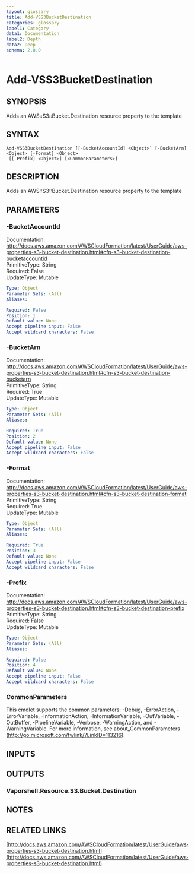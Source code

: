 ```yaml
---
layout: glossary
title: Add-VSS3BucketDestination
categories: glossary
label1: Category
data1: Documentation
label2: Depth
data2: Deep
schema: 2.0.0
---
```


# Add-VSS3BucketDestination

## SYNOPSIS
Adds an AWS::S3::Bucket.Destination resource property to the template

## SYNTAX

```
Add-VSS3BucketDestination [[-BucketAccountId] <Object>] [-BucketArn] <Object> [-Format] <Object>
 [[-Prefix] <Object>] [<CommonParameters>]
```

## DESCRIPTION
Adds an AWS::S3::Bucket.Destination resource property to the template

## PARAMETERS

### -BucketAccountId
Documentation: http://docs.aws.amazon.com/AWSCloudFormation/latest/UserGuide/aws-properties-s3-bucket-destination.html#cfn-s3-bucket-destination-bucketaccountid    
PrimitiveType: String    
Required: False    
UpdateType: Mutable

```yaml
Type: Object
Parameter Sets: (All)
Aliases:

Required: False
Position: 1
Default value: None
Accept pipeline input: False
Accept wildcard characters: False
```

### -BucketArn
Documentation: http://docs.aws.amazon.com/AWSCloudFormation/latest/UserGuide/aws-properties-s3-bucket-destination.html#cfn-s3-bucket-destination-bucketarn    
PrimitiveType: String    
Required: True    
UpdateType: Mutable

```yaml
Type: Object
Parameter Sets: (All)
Aliases:

Required: True
Position: 2
Default value: None
Accept pipeline input: False
Accept wildcard characters: False
```

### -Format
Documentation: http://docs.aws.amazon.com/AWSCloudFormation/latest/UserGuide/aws-properties-s3-bucket-destination.html#cfn-s3-bucket-destination-format    
PrimitiveType: String    
Required: True    
UpdateType: Mutable

```yaml
Type: Object
Parameter Sets: (All)
Aliases:

Required: True
Position: 3
Default value: None
Accept pipeline input: False
Accept wildcard characters: False
```

### -Prefix
Documentation: http://docs.aws.amazon.com/AWSCloudFormation/latest/UserGuide/aws-properties-s3-bucket-destination.html#cfn-s3-bucket-destination-prefix    
PrimitiveType: String    
Required: False    
UpdateType: Mutable

```yaml
Type: Object
Parameter Sets: (All)
Aliases:

Required: False
Position: 4
Default value: None
Accept pipeline input: False
Accept wildcard characters: False
```

### CommonParameters
This cmdlet supports the common parameters: -Debug, -ErrorAction, -ErrorVariable, -InformationAction, -InformationVariable, -OutVariable, -OutBuffer, -PipelineVariable, -Verbose, -WarningAction, and -WarningVariable.
For more information, see about_CommonParameters (http://go.microsoft.com/fwlink/?LinkID=113216).

## INPUTS

## OUTPUTS

### Vaporshell.Resource.S3.Bucket.Destination

## NOTES

## RELATED LINKS

[http://docs.aws.amazon.com/AWSCloudFormation/latest/UserGuide/aws-properties-s3-bucket-destination.html](http://docs.aws.amazon.com/AWSCloudFormation/latest/UserGuide/aws-properties-s3-bucket-destination.html)

